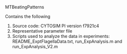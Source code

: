 MTBeatingPatterns


Contains the following
1. Source code: CYTOSIM PI version f7921c4
2. Representative parameter file
3. Scripts used to analyze the data in experiments: README_ExptFlagellaData.txt, run_ExpAnalysis.m and run_ExpAnalysis_V2.m 

